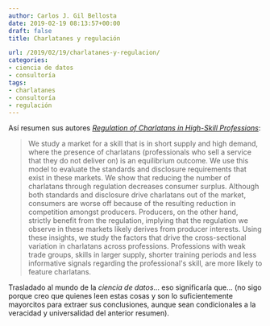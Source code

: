 ```yaml
---
author: Carlos J. Gil Bellosta
date: 2019-02-19 08:13:57+00:00
draft: false
title: Charlatanes y regulación

url: /2019/02/19/charlatanes-y-regulacion/
categories:
- ciencia de datos
- consultoría
tags:
- charlatanes
- consultoría
- regulación
---
```


Así resumen sus autores _[Regulation of Charlatans in High-Skill Professions](https://papers.ssrn.com/sol3/papers.cfm?abstract_id=2979134)_:

>We study a market for a skill that is in short supply and high demand, where the presence of charlatans (professionals who sell a service that they do not deliver on) is an equilibrium outcome. We use this model to evaluate the standards and disclosure requirements that exist in these markets. We show that reducing the number of charlatans through regulation decreases consumer surplus. Although both standards and disclosure drive charlatans out of the market, consumers are worse off because of the resulting reduction in competition amongst producers. Producers, on the other hand, strictly benefit from the regulation, implying that the regulation we observe in these markets likely derives from producer interests. Using these insights, we study the factors that drive the cross-sectional variation in charlatans across professions. Professions with weak trade groups, skills in larger supply, shorter training periods and less informative signals regarding the professional's skill, are more likely to feature charlatans.

Trasladado al mundo de la _ciencia de datos_... eso significaría que... (no sigo porque creo que quienes leen estas cosas y son lo suficientemente mayorcitos para extraer sus conclusiones, aunque sean condicionales a la veracidad y universalidad del anterior resumen).